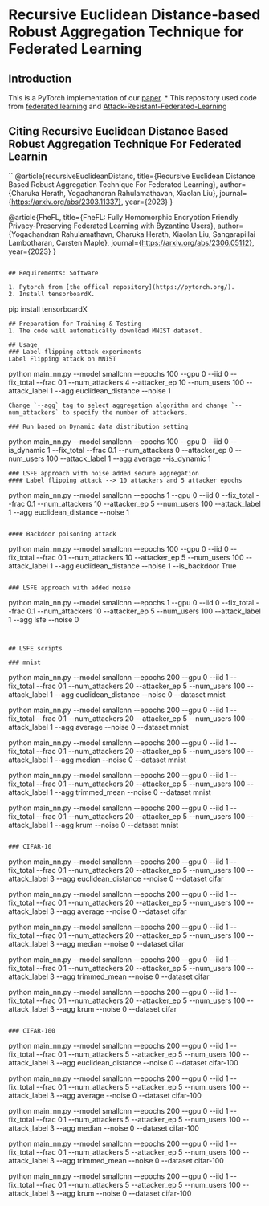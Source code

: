 # Recursive Euclidean Distance-based Robust Aggregation Technique for Federated Learning

## Introduction


This is a PyTorch implementation of our [paper](https://arxiv.org/abs/2303.11337).  * This repository used code from [federated learning](https://github.com/shaoxiongji/federated-learning) and [Attack-Resistant-Federated-Learning](https://github.com/fushuhao6/Attack-Resistant-Federated-Learning)

## Citing Recursive Euclidean Distance Based Robust Aggregation Technique For Federated Learnin
``
@article{recursiveEuclideanDistanc,
    title={Recursive Euclidean Distance Based Robust Aggregation Technique For Federated Learning},
    author={Charuka Herath, Yogachandran Rahulamathavan, Xiaolan Liu},
    journal={https://arxiv.org/abs/2303.11337},
    year={2023}
}

@article{FheFL,
    title={FheFL: Fully Homomorphic Encryption Friendly Privacy-Preserving Federated Learning with Byzantine Users},
    author={Yogachandran Rahulamathavn, Charuka Herath, Xiaolan Liu, Sangarapillai Lambotharan, Carsten Maple},
    journal={https://arxiv.org/abs/2306.05112},
    year={2023}
}
```

## Requirements: Software

1. Pytorch from [the offical repository](https://pytorch.org/).
2. Install tensorboardX.
```
pip install tensorboardX
```
## Preparation for Training & Testing
1. The code will automatically download MNIST dataset.

## Usage
### Label-flipping attack experiments
Label Flipping attack on MNIST
```
python main_nn.py --model smallcnn --epochs 100 --gpu 0 --iid 0 --fix_total --frac 0.1 --num_attackers 4 --attacker_ep 10 --num_users 100 --attack_label 1 --agg euclidean_distance --noise 1
```
Change `--agg` tag to select aggregation algorithm and change `--num_attackers` to specify the number of attackers.

### Run based on Dynamic data distribution setting
```
python main_nn.py --model smallcnn --epochs 100 --gpu 0 --iid 0 --is_dynamic 1  --fix_total --frac 0.1 --num_attackers 0  --attacker_ep 0 --num_users 100 --attack_label 1 --agg average --is_dynamic 1
```
### LSFE approach with noise added secure aggregation
#### Label flipping attack --> 10 attackers and 5 attacker epochs
```
python main_nn.py --model smallcnn --epochs 1 --gpu 0 --iid 0 --fix_total --frac 0.1 --num_attackers 10 --attacker_ep 5 --num_users 100 --attack_label 1 --agg euclidean_distance --noise 1
```

#### Backdoor poisoning attack
```
python main_nn.py --model smallcnn --epochs 100 --gpu 0 --iid 0 --fix_total --frac 0.1 --num_attackers 10 --attacker_ep 5 --num_users 100 --attack_label 1 --agg euclidean_distance --noise 1 --is_backdoor True
```

### LSFE approach with added noise

```
python main_nn.py --model smallcnn --epochs 1 --gpu 0 --iid 0 --fix_total --frac 0.1 --num_attackers 10 --attacker_ep 5 --num_users 100 --attack_label 1 --agg lsfe --noise 0
```


## LSFE scripts

### mnist
```
python main_nn.py --model smallcnn --epochs 200 --gpu 0 --iid 1 --fix_total --frac 0.1 --num_attackers 20 --attacker_ep 5 --num_users 100 --attack_label 1 --agg euclidean_distance --noise 0 --dataset mnist

python main_nn.py --model smallcnn --epochs 200 --gpu 0 --iid 1 --fix_total --frac 0.1 --num_attackers 20 --attacker_ep 5 --num_users 100 --attack_label 1 --agg average --noise 0 --dataset mnist

python main_nn.py --model smallcnn --epochs 200 --gpu 0 --iid 1 --fix_total --frac 0.1 --num_attackers 20 --attacker_ep 5 --num_users 100 --attack_label 1 --agg median --noise 0 --dataset mnist

python main_nn.py --model smallcnn --epochs 200 --gpu 0 --iid 1 --fix_total --frac 0.1 --num_attackers 20 --attacker_ep 5 --num_users 100 --attack_label 1 --agg trimmed_mean --noise 0 --dataset mnist

python main_nn.py --model smallcnn --epochs 200 --gpu 0 --iid 1 --fix_total --frac 0.1 --num_attackers 20 --attacker_ep 5 --num_users 100 --attack_label 1 --agg krum --noise 0 --dataset mnist

```

### CIFAR-10
```
python main_nn.py --model smallcnn --epochs 200 --gpu 0 --iid 1 --fix_total --frac 0.1 --num_attackers 20 --attacker_ep 5 --num_users 100 --attack_label 3 --agg euclidean_distance --noise 0 --dataset cifar

python main_nn.py --model smallcnn --epochs 200 --gpu 0 --iid 1 --fix_total --frac 0.1 --num_attackers 20 --attacker_ep 5 --num_users 100 --attack_label 3 --agg average --noise 0 --dataset cifar

python main_nn.py --model smallcnn --epochs 200 --gpu 0 --iid 1 --fix_total --frac 0.1 --num_attackers 20 --attacker_ep 5 --num_users 100 --attack_label 3 --agg median --noise 0 --dataset cifar

python main_nn.py --model smallcnn --epochs 200 --gpu 0 --iid 1 --fix_total --frac 0.1 --num_attackers 20 --attacker_ep 5 --num_users 100 --attack_label 3 --agg trimmed_mean --noise 0 --dataset cifar

python main_nn.py --model smallcnn --epochs 200 --gpu 0 --iid 1 --fix_total --frac 0.1 --num_attackers 20 --attacker_ep 5 --num_users 100 --attack_label 3 --agg krum --noise 0 --dataset cifar

```

### CIFAR-100
```
python main_nn.py --model smallcnn --epochs 200 --gpu 0 --iid 1 --fix_total --frac 0.1 --num_attackers 5 --attacker_ep 5 --num_users 100 --attack_label 3 --agg euclidean_distance --noise 0 --dataset cifar-100

python main_nn.py --model smallcnn --epochs 200 --gpu 0 --iid 1 --fix_total --frac 0.1 --num_attackers 5 --attacker_ep 5 --num_users 100 --attack_label 3 --agg average --noise 0 --dataset cifar-100

python main_nn.py --model smallcnn --epochs 200 --gpu 0 --iid 1 --fix_total --frac 0.1 --num_attackers 5 --attacker_ep 5 --num_users 100 --attack_label 3 --agg median --noise 0 --dataset cifar-100

python main_nn.py --model smallcnn --epochs 200 --gpu 0 --iid 1 --fix_total --frac 0.1 --num_attackers 5 --attacker_ep 5 --num_users 100 --attack_label 3 --agg trimmed_mean --noise 0 --dataset cifar-100

python main_nn.py --model smallcnn --epochs 200 --gpu 0 --iid 1 --fix_total --frac 0.1 --num_attackers 5 --attacker_ep 5 --num_users 100 --attack_label 3 --agg krum --noise 0 --dataset cifar-100

```


